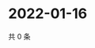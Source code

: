 # 2022-01-16

共 0 条

<!-- BEGIN WEIBO -->
<!-- 最后更新时间 Sun Jan 16 2022 17:12:07 GMT+0800 (China Standard Time) -->

<!-- END WEIBO -->
